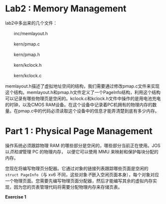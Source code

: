# Lab2 : Memory Management

lab2中多出来的几个文件：

　　inc/memlayout.h

　　kern/pmap.c

　　kern/pmap.h

　　kern/kclock.h

　　kern/kclock.c

memlayout.h描述了虚拟地址空间的结构，我们需要通过修改pmap.c文件来实现这个结构。memlayout.h和pmap.h文件定义了一个PageInfo结构，利用这个结构可以记录有哪些物理页是空闲的。kclock.c和kclock.h文件中操作的是用电池充电的时钟，以及CMOS RAM设备。在这个设备中记录着PC机拥有的物理内存的数量。在pmap.c中的代码必须读取这个设备中的信息才能弄清楚到底有多少内存。



# Part 1 : Physical Page Management

操作系统必须跟踪物理 RAM 的哪些部分是空闲的，哪些部分当前正在使用。JOS 以*页粒度*管理 PC 的物理内存， 以便它可以使用 MMU 来映射和保护每块分配的内存。

您现在将编写物理页分配器。它通过对象的链接列表跟踪哪些页面是空闲的`struct PageInfo`（与 xv6 不同，这些对象*不*嵌入空闲页面本身），每个对象对应一个物理页面。您需要先编写物理页面分配器，然后才能编写其余的虚拟内存实现，因为您的页表管理代码将需要分配物理内存来存储页表。



**Exercise 1** 

